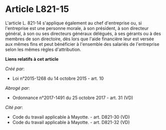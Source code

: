 # Article L821-15

L'article L. 821-14 s'applique également au chef d'entreprise ou, si l'entreprise est une personne morale, à son président, à
son directeur général, à son ou ses directeurs généraux délégués, à ses gérants ou à des membres de son directoire, dès lors
que l'aide financière leur est versée aux mêmes fins et peut bénéficier à l'ensemble des salariés de l'entreprise selon les
mêmes règles d'attribution.

**Liens relatifs à cet article**

_Créé par_:

  - Loi n°2015-1268 du 14 octobre 2015 - art. 10

_Abrogé par_:

  - Ordonnance n°2017-1491 du 25 octobre 2017 - art. 31 (VD)

_Cité par_:

  - Code du travail applicable à Mayotte. - art. D821-30 (VD)
  - Code du travail applicable à Mayotte. - art. D821-32 (VD)
